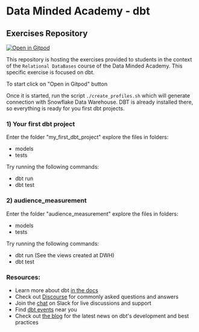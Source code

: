 # Data Minded Academy - dbt
## Exercises Repository

[![Open in
Gitpod](https://gitpod.io/button/open-in-gitpod.svg)](https://gitpod.io/#https://github.com/datamindedacademy/ws_2023.git)

This repository is hosting the exercises provided to students in the context of the `Relational DataBases` course of the Data Minded Academy.
This specific exercise is focused on dbt.

To start click on "Open in Gitpod" button

Once it is started, run the script ```./create_profiles.sh``` which will generate connection
with Snowflake Data Warehouse. DBT is already installed there, so everything
is ready for you first dbt projects.

### 1) Your first dbt project
Enter the folder "my_first_dbt_project" explore the files in folders:
- models
- tests

Try running the following commands:
- dbt run
- dbt test

### 2) audience_measurement
Enter the folder "audience_measurement" explore the files in folders:
- models
- tests


Try running the following commands:
- dbt run (See the views created at DWH)
- dbt test

### Resources:
- Learn more about dbt [in the docs](https://docs.getdbt.com/docs/introduction)
- Check out [Discourse](https://discourse.getdbt.com/) for commonly asked questions and answers
- Join the [chat](https://community.getdbt.com/) on Slack for live discussions and support
- Find [dbt events](https://events.getdbt.com) near you
- Check out [the blog](https://blog.getdbt.com/) for the latest news on dbt's development and best practices
